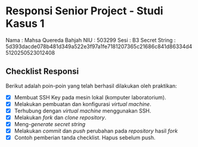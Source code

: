 # Responsi Senior Project - Studi Kasus 1

Nama : Mahsa Quereda Bahjah
NIU : 503299
Sesi : B3
Secret String : 5d393dacde078b481d349a522e3f97a1fe7181207365c21686c841d86334d45120250523012408 

## Checklist Responsi

Berikut adalah poin-poin yang telah berhasil dilakukan oleh praktikan:

- [x] Membuat SSH Key pada mesin lokal (komputer laboratorium).
- [x] Melakukan pembuatan dan konfigurasi _virtual machine_.
- [x] Terhubung dengan _virtual machine_ menggunakan SSH.
- [x] Melakukan _fork_ dan _clone_ _repository_.
- [x] Meng-_generate_ _secret string_
- [x] Melakukan _commit_ dan _push_ perubahan pada _repository_ hasil _fork_
- [x] Contoh pemberian tanda checklist. Hapus sebelum push.
